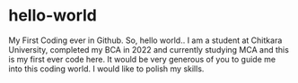 # hello-world
My First Coding ever in Github. So, hello world..
I am a student at Chitkara University, completed my BCA in 2022 and currently studying MCA and this is my first ever code here.
It would be very generous of you to guide me into this coding world.
I would like to polish my skills.
